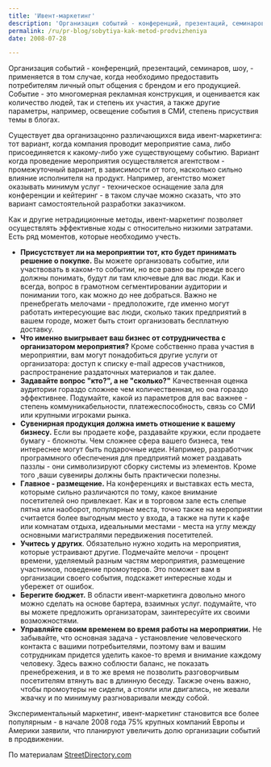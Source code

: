 ```yaml
---
title: 'Ивент-маркетинг'
description: 'Организация событий - конференций, презентаций, семинаров, шоу, - применяется в том случае, когда необходимо предоставить потребителям личный опыт общения с брендом и его продукцией.'
permalink: /ru/pr-blog/sobytiya-kak-metod-prodvizheniya
date: 2008-07-28

---
```


Организация событий - конференций, презентаций, семинаров, шоу, - применяется в том случае, когда необходимо предоставить потребителям личный опыт общения с брендом и его продукцией. Событие - это многомерная рекламная конструкция, и оценивается как количество людей, так и степень их участия, а также другие параметры, например, освещение события в СМИ, степень присуствия темы в блогах.

Существует два организацонно различающихся вида ивент-маркетинга: тот вариант, когда компания проводит мероприятие сама, либо присоединяется к какому-либо уже существующему событию. Вариант когда проведение мероприятия осуществляется агентством - промежуточный вариант, в зависимости от того, насколько сильно влияние исполнителя на продукт. Например, агентство может оказывать минимум услуг - техническое оснащение зала для конференции и кейтеринг - в таком случае можно сказать, что это вариант самостоятельной разработки заказчиком.

Как и другие нетрадиционные методы, ивент-маркетинг позволяет осуществлять эффективные ходы с относительно низкими затратами. Есть ряд моментов, которые необходимо учесть.

<ul>
<li><strong>Присустствует ли на мероприятии тот, кто будет принимать решение о покупке.</strong> Вы можете организовать событие, или участвовать в каком-то событии, но все равно вы прежде всего должны понимать, будут ли там ключевые для вас люди. Как и всегда, вопрос в грамотном сегментировании аудитории и понимании того, как можно до нее добраться. Важно не пренебрегать мелочами - предположите, где именно могут работать интересующие вас люди, сколько таких предприятий в вашем городе, может быть стоит организовать бесплатную доставку. </li>
<li><strong>Что именно выигрывает ваш бизнес от сотрудничества с организатором мероприятия?</strong> Кроме собственно права участия в мероприятии, вам могут понадобиться другие услуги от организатора: доступ к списку e-mail адресов участников, распространение раздаточных материалов и так далее. </li>
<li><strong>Задавайте вопрос "кто?", а не "сколько?"</strong>  Качественная оценка аудитории гораздо сложнее чем количественная, но она гораздо эффективнее. Подумайте, какой из параметров для вас важнее - степень коммуникабельности, платежеспособность, связь со СМИ или крупными игроками рынка.</li>
<li><strong>Сувенирная продукция должна иметь отношение к вашему бизнесу.</strong> Если вы продаете кофе, раздавайте кружки, если продаете бумагу - блокноты. Чем сложнее сфера вашего бизнеса, тем интереснее могут быть подарочные идеи. Например, разработчик программного обеспечения для предприятий может раздавать паззлы - они символизируют сборку системы из элементов. Кроме того ,ваши сувениры должны быть практически полезны.</li>
<li><strong>Главное - размещение.</strong> На конференциях и выставках есть места, которыме сильно различаются по тому, какое внимание посетителей оно привлекает. Как и в торговом зале есть слепые пятна или наоборот, популярные места, точно также на мероприятии считается более выгодным место у входа, а также на пути к кафе или комнатам отдыха, идеальными местами - места на углу между основными магистралями передвижения посетителей.</li>
<li><strong>Учитесь у других</strong>. Обязательно нужно ходить на мероприятия, которые устраивают другие. Подмечайте мелочи - процент времени, уделяемый разным частям мероприятия, размещение участников, поведение промоутеров. Это поможет вам в организации своего события, подскажет интересные ходы и убережет от ошибок. </li>
<li><strong>Берегите бюджет.</strong> В области ивент-маркетинга довольно много можно сделать на основе бартера, взаимных услуг. подумайте, что вы можете предложить организаторам, заинтересуйте их своими возможностями.</li>
<li><strong>Управляйте своим временем во время работы на мероприятии.</strong> Не забывайте, что основная задача - установление человеческого контакта с вашими потребьителями, поэтому вам и вашим сотрудникам придется уделить какое-то время и внимание каждому человеку. Здесь важно соблюсти баланс, не показать пренебрежения, и в то же время не позволить разговорчивым посетителям втянуть вас в длинную беседу. Такжэе очень важно, чтобы промоутеры не сидели, а стояли или двигались, не жевали жвачку и по минимуму разгноваривали между собой. </li></ul>

Экспериментальный маркетинг, ивент-маркетинг становится все более популярным - в начале 2008 года 75% крупных компаний Европы и Америки заявили, что планируют увеличить долю организации событий в продвижении.

По материалам <a href="https://www.streetdirectory.com/travel_guide/5618/marketing/10_beer_budget_event_marketing_tips.html"> StreetDirectory.com </a>

